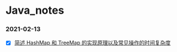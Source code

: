 # Java_notes
### 2021-02-13
- [x] [简述 HashMap 和 TreeMap 的实现原理以及常见操作的时间复杂度](https://github.com/yzn12345/Java_notes/blob/main/2021-02-13/HashMap%E4%B8%8EConcurrentHashMap%E7%9A%84%E5%AE%9E%E7%8E%B0%E5%8E%9F%E7%90%86%EF%BC%8C%E4%BB%A5%E5%8F%8AConcurrentHashMap%E6%98%AF%E6%80%8E%E6%A0%B7%E4%BF%9D%E8%AF%81%E7%BA%BF%E7%A8%8B%E5%AE%89%E5%85%A8%E7%9A%84.md)
